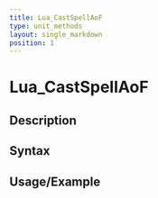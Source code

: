 ```yaml
---
title: Lua_CastSpellAoF
type: unit_methods
layout: single_markdown
position: 1
---
```


# Lua_CastSpellAoF

## Description

## Syntax

## Usage/Example


